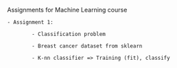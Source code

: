 Assignments for Machine Learning course

    - Assignment 1:

            - Classification problem

            - Breast cancer dataset from sklearn

            - K-nn classifier => Training (fit), classify
